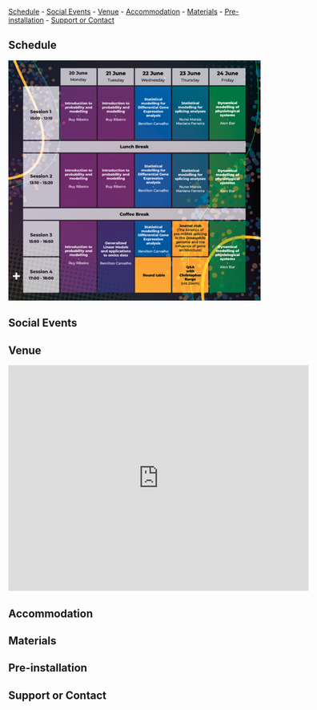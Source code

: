
[Schedule](#id-schedule) - [Social Events](#id-socialevents) -
  [Venue](#id-venue) - [Accommodation](#id-accommodation) - [Materials](#id-materials) -
  [Pre-installation](#id-preinstallation) - [Support or Contact](#id-contacts)


<div id='id-schedule'/>

## Schedule

![fig_scheduleTable](scheduleTable.png)

<div id='id-socialevents'/>

## Social Events

<div id='id-venue'/>

## Venue
<div id='id-accommodation'/>

<iframe src="https://www.google.com/maps/embed?pb=!1m18!1m12!1m3!1d31285.801742123218!2d-9.166283526806124!3d38.76084404648707!2m3!1f0!2f0!3f0!3m2!1i1024!2i768!4f13.1!3m3!1m2!1s0xd19331bc2f28e2b%3A0xbdcfa9c87a4c0bc4!2sInstituto%20de%20Medicina%20Molecular%20(IMM)!5e0!3m2!1sen!2suk!4v1653313338501!5m2!1sen!2suk" width="600" height="450" style="border:0;" allowfullscreen="" loading="lazy" referrerpolicy="no-referrer-when-downgrade"></iframe>


## Accommodation

<div id='id-materials'/>

## Materials

<div id='id-preinstallation'/>

## Pre-installation

## Support or Contact

<div id='id-contacts'/>

